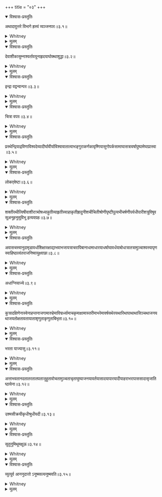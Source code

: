 +++
title = "०३"
+++
<details open><summary>विश्वास-प्रस्तुतिः</summary>

अथादावुत्तरे विभागे ह्रस्वं व्यञ्जनपरः॥३.१॥
</details>

<details><summary>Whitney</summary>

Now then --- at the beginning or end of a word, a vowel, in case of separation, if followed by a consonant, becomes short as hereinafter set forth.  
</details>

<details><summary>मूलम्</summary>

अथादावुत्तरे विभागे ह्रस्वं व्यञ्जनपरः॥३.१॥
</details>

<details open><summary>विश्वास-प्रस्तुतिः</summary>

देवाशीकासुम्नाश्वर्तावयुनाहृदयाघोक्थाशुद्धा॥३.२॥
</details>

<details><summary>Whitney</summary>

devā, śīkā, sumnā, śvā, ṛtā, vayunā, hṛdayā, aghā, ukthā, and śudhā, as first members of a compound, shorten their final when separated.  
</details>

<details><summary>मूलम्</summary>

देवाशीकासुम्नाश्वर्तावयुनाहृदयाघोक्थाशुद्धा॥३.२॥
</details>

<details open><summary>विश्वास-प्रस्तुतिः</summary>

इन्द्रा वद्वन्वान्परः॥३.३॥
</details>

<details><summary>Whitney</summary>

Also indrā, when followed by vat, van, and vān.  
</details>

<details><summary>मूलम्</summary>

इन्द्रा वद्वन्वान्परः॥३.३॥
</details>

<details open><summary>विश्वास-प्रस्तुतिः</summary>

चित्रा वपरः॥३.४॥
</details>

<details><summary>Whitney</summary>

Also citrā, when followed by v.  
</details>

<details><summary>मूलम्</summary>

चित्रा वपरः॥३.४॥
</details>

<details open><summary>विश्वास-प्रस्तुतिः</summary>

प्रस्थेन्द्रियाद्रविणाविश्वदेव्यादीर्घावीर्याविश्वावातात्वाभङ्गुराकर्णकावृष्णियासुगोपर्कसामाघासत्रावर्षापुष्पामेघाप्रास्वा॥३.५॥
</details>

<details><summary>Whitney</summary>

Also prasthā, indriyā, draviṇā, viśvadevyā, dīrghā, vīryā, viśvā, vātā, tvā, bhaṅgurā, karṇakā, vṛṣṇiyā, sugopā, ṛksāmā, aghā, satrā, varṣā, puṣpā, meghā, prā, svā.  
</details>

<details><summary>मूलम्</summary>

प्रस्थेन्द्रियाद्रविणाविश्वदेव्यादीर्घावीर्याविश्वावातात्वाभङ्गुराकर्णकावृष्णियासुगोपर्कसामाघासत्रावर्षापुष्पामेघाप्रास्वा॥३.५॥
</details>

<details open><summary>विश्वास-प्रस्तुतिः</summary>

लोकएवेष्टा॥३.६॥
</details>

<details><summary>Whitney</summary>

Also iṣṭā, after loke and eva.  
</details>

<details><summary>मूलम्</summary>

लोकएवेष्टा॥३.६॥
</details>

<details open><summary>विश्वास-प्रस्तुतिः</summary>

शक्तीरथीत्विषीवाशीरात्र्योषध्याहुतीव्याहृतीस्वाहाकृतीह्रादुनीशचीचितीश्रोणीपृष्टीपूत्यभीचर्षणीपर्यधीपारीशत्रूविषूवसूअनूहनूसूविभू  इत्यवग्रहः॥३.७॥
</details>

<details><summary>Whitney</summary>

Also śaktī, rathī, tviṣī, vāśī, rātrī, oṣadhī, āhutī, vyāhṛtī, svāhākṛtī, hrādunī, śacī, citī, śroṇī, pṛṣṭī, pūtī, abhī, carṣaṇī, parī, adhī, pārī, śatrū, viṣū, vasū, anū, hanū, sū, vibhū --- all these, as first members of a compoound.  
</details>

<details><summary>मूलम्</summary>

शक्तीरथीत्विषीवाशीरात्र्योषध्याहुतीव्याहृतीस्वाहाकृतीह्रादुनीशचीचितीश्रोणीपृष्टीपूत्यभीचर्षणीपर्यधीपारीशत्रूविषूवसूअनूहनूसूविभू  इत्यवग्रहः॥३.७॥
</details>

<details open><summary>विश्वास-प्रस्तुतिः</summary>

अवासचस्वानुदामृडावर्धाशिक्षारक्षाद्याभवाभजायत्राचरापिबानाधामाधारयाधर्षाघावर्धयाबोधात्रातत्रामुञ्चाश्वस्यापृणस्वाहिष्ठात्वंतराजनिष्वायुक्ष्वाछा॥३.८॥
</details>

<details><summary>Whitney</summary>

Also ava, sacasvā, nudā, mṛḍā, vardhā, śikṣā, rakṣā, adyā, bhavā, bhajā, yatrā, carā, pibā, nā, dhāmā, dhārayā, dharṣā, ghā, vardhayā, bodhā, atrā, tatrā, muñcā, aśvasyā, pṛṇasvā, hi ṣṭhā, tvaṃ tarā, janiṣvā, yukṣvā, achā.  
</details>

<details><summary>मूलम्</summary>

अवासचस्वानुदामृडावर्धाशिक्षारक्षाद्याभवाभजायत्राचरापिबानाधामाधारयाधर्षाघावर्धयाबोधात्रातत्रामुञ्चाश्वस्यापृणस्वाहिष्ठात्वंतराजनिष्वायुक्ष्वाछा॥३.८॥
</details>

<details open><summary>विश्वास-प्रस्तुतिः</summary>

अधाग्नियाज्ये॥३.९॥
</details>

<details><summary>Whitney</summary>

Also adhā, in agni and yājyā passages.  
</details>

<details><summary>मूलम्</summary>

अधाग्नियाज्ये॥३.९॥
</details>

<details open><summary>विश्वास-प्रस्तुतिः</summary>

कुत्रादक्षिणेनास्वेनाहन्तनाजगामारुहेमाविद्मर्ध्यामाचकृमाक्षामास्तरीमाभरेमावर्षयथेरयथारिथापाथाथासिञ्चथाजनयथाजयतोक्षतावतायाताशृणुताकृणुताबिभृता॥३.१०॥
</details>

<details><summary>Whitney</summary>

Also kutrā, dakṣiṇenā, svenā, hantanā, jagāmā, ruhemā, vidmā, ṛdhyāmā, cakṛmā, kṣāmā, starīmā, bharemā, varṣayathā, īrayathā, ārithā, pāthā, athā, siñcathā, janayathā, jayatā, ukṣatā, avatā, yātā, śṛṇutā, kṛṇutā, bibhṛtā.  
</details>

<details><summary>मूलम्</summary>

कुत्रादक्षिणेनास्वेनाहन्तनाजगामारुहेमाविद्मर्ध्यामाचकृमाक्षामास्तरीमाभरेमावर्षयथेरयथारिथापाथाथासिञ्चथाजनयथाजयतोक्षतावतायाताशृणुताकृणुताबिभृता॥३.१०॥
</details>

<details open><summary>विश्वास-प्रस्तुतिः</summary>

भरता याज्यासु॥३.११॥
</details>

<details><summary>Whitney</summary>

Also bhartarā, in yājyā passages.  
</details>

<details><summary>मूलम्</summary>

भरता याज्यासु॥३.११॥
</details>

<details open><summary>विश्वास-प्रस्तुतिः</summary>

अत्ताभवतानदतातरतातपताजुहुतावोचतामुञ्चताचृताघुष्याजनयावर्तयासादयापारयादीयाहराभरापाससादासृजातिष्ठायेना॥३.१२॥
</details>

<details><summary>Whitney</summary>

Also attā, bhavatā, anadatā, taratā, tapatā, juhutā, vocatā, amuñcatā, cṛtā, ghuṣyā, janayā, vartayā, sādayā, pārayā, dīyā, harā, bharā, apā, sasādā, sṛjā, tiṣṭhā, and yenā.  
</details>

<details><summary>मूलम्</summary>

अत्ताभवतानदतातरतातपताजुहुतावोचतामुञ्चताचृताघुष्याजनयावर्तयासादयापारयादीयाहराभरापाससादासृजातिष्ठायेना॥३.१२॥
</details>

<details open><summary>विश्वास-प्रस्तुतिः</summary>

उश्मसीक्रयीकृधीश्रुधीयदी॥३.१३॥
</details>

<details><summary>Whitney</summary>

Also uśmasī, krayī, kṛdhī, śrudhī, and yadī.  
</details>

<details><summary>मूलम्</summary>

उश्मसीक्रयीकृधीश्रुधीयदी॥३.१३॥
</details>

<details open><summary>विश्वास-प्रस्तुतिः</summary>

सूतूनूमिथूमक्षूऊ॥३.१४॥
</details>

<details><summary>Whitney</summary>

Also sū, tū, nū, mithū, makṣū, and ū.  
</details>

<details><summary>मूलम्</summary>

सूतूनूमिथूमक्षूऊ॥३.१४॥
</details>

<details open><summary>विश्वास-प्रस्तुतिः</summary>

व्युत्पूर्व आननुदात्तो ऽनूष्मवत्यनूष्मवति॥३.१५॥
</details>

<details><summary>Whitney</summary>

Also ān, when unaccented, and preceded by vi or ut, in a word containing no spirant.  
</details>

<details><summary>मूलम्</summary>

व्युत्पूर्व आननुदात्तो ऽनूष्मवत्यनूष्मवति॥३.१५॥
</details>
